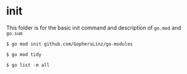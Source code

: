 # init

This folder is for the basic init command and description of `go.mod` and `go.sum`

```
$ go mod init github.com/GophersLinz/go-modules

$ go mod tidy

$ go list -m all
```